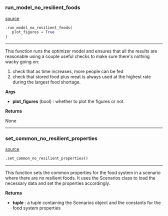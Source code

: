 #


### run_model_no_resilient_foods
[source](https://github.com/allfed/allfed-integrated-model/blob/master/src/scenarios/run_model_no_resilient_foods.py/#L11)
```python
.run_model_no_resilient_foods(
   plot_figures = True
)
```

---
This function runs the optimizer model and ensures that all the results are reasonable using a couple useful checks to make sure there's nothing wacky going on:
1) check that as time increases, more people can be fed
2) check that stored food plus meat is always used at the highest rate during the largest food shortage.


**Args**

* **plot_figures** (bool) : whether to plot the figures or not.


**Returns**

None

----


### set_common_no_resilient_properties
[source](https://github.com/allfed/allfed-integrated-model/blob/master/src/scenarios/run_model_no_resilient_foods.py/#L102)
```python
.set_common_no_resilient_properties()
```

---
This function sets the common properties for the food system in a scenario where there are no resilient foods.
It uses the Scenarios class to load the necessary data and set the properties accordingly.

**Returns**

* **tuple**  : a tuple containing the Scenarios object and the constants for the food system properties

